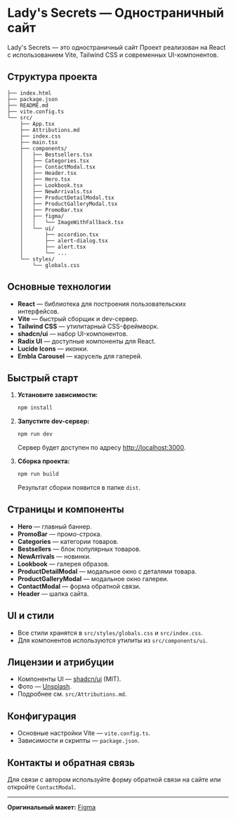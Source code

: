 # Lady's Secrets — Одностраничный сайт

Lady's Secrets — это одностраничный сайт Проект реализован на React с использованием Vite, Tailwind CSS и современных UI-компонентов.

## Структура проекта

```
├── index.html
├── package.json
├── README.md
├── vite.config.ts
└── src/
    ├── App.tsx
    ├── Attributions.md
    ├── index.css
    ├── main.tsx
    ├── components/
    │   ├── Bestsellers.tsx
    │   ├── Categories.tsx
    │   ├── ContactModal.tsx
    │   ├── Header.tsx
    │   ├── Hero.tsx
    │   ├── Lookbook.tsx
    │   ├── NewArrivals.tsx
    │   ├── ProductDetailModal.tsx
    │   ├── ProductGalleryModal.tsx
    │   ├── PromoBar.tsx
    │   ├── figma/
    │   │   └── ImageWithFallback.tsx
    │   └── ui/
    │       ├── accordion.tsx
    │       ├── alert-dialog.tsx
    │       ├── alert.tsx
    │       └── ...
    └── styles/
        └── globals.css
```

## Основные технологии

- **React** — библиотека для построения пользовательских интерфейсов.
- **Vite** — быстрый сборщик и dev-сервер.
- **Tailwind CSS** — утилитарный CSS-фреймворк.
- **shadcn/ui** — набор UI-компонентов.
- **Radix UI** — доступные компоненты для React.
- **Lucide Icons** — иконки.
- **Embla Carousel** — карусель для галерей.

## Быстрый старт

1. **Установите зависимости:**

   ```sh
   npm install
   ```

2. **Запустите dev-сервер:**

   ```sh
   npm run dev
   ```

   Сервер будет доступен по адресу [http://localhost:3000](http://localhost:3000).

3. **Сборка проекта:**

   ```sh
   npm run build
   ```

   Результат сборки появится в папке `dist`.

## Страницы и компоненты

- **Hero** — главный баннер.
- **PromoBar** — промо-строка.
- **Categories** — категории товаров.
- **Bestsellers** — блок популярных товаров.
- **NewArrivals** — новинки.
- **Lookbook** — галерея образов.
- **ProductDetailModal** — модальное окно с деталями товара.
- **ProductGalleryModal** — модальное окно галереи.
- **ContactModal** — форма обратной связи.
- **Header** — шапка сайта.

## UI и стили

- Все стили хранятся в `src/styles/globals.css` и `src/index.css`.
- Для компонентов используются утилиты из `src/components/ui`.

## Лицензии и атрибуции

- Компоненты UI — [shadcn/ui](https://ui.shadcn.com/) (MIT).
- Фото — [Unsplash](https://unsplash.com/license).
- Подробнее см. `src/Attributions.md`.

## Конфигурация

- Основные настройки Vite — `vite.config.ts`.
- Зависимости и скрипты — `package.json`.

## Контакты и обратная связь

Для связи с автором используйте форму обратной связи на сайте или откройте `ContactModal`.

---

**Оригинальный макет:** [Figma](https://www.figma.com/design/FDbElG5cvNaEHaL0KgeEth/%D0%A1%D0%BE%D0%B7%D0%B4%D0%B0%D0%BD%D0%B8%D0%B5-%D0%BE%D0%B4%D0%BD%D0%BE%D1%81%D1%82%D1%80%D0%B0%D0%BD%D0%B8%D1%87%D0%BD%D0%BE%D0%B3%D0%BE-%D1%81%D0%B0%D0%B9%D1%82%D0%B0)
